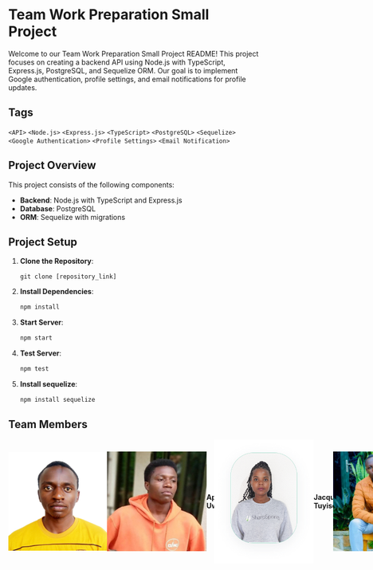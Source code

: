 # Team Work Preparation Small Project

Welcome to our Team Work Preparation Small Project README! This project focuses on creating a backend API using Node.js with TypeScript, Express.js, PostgreSQL, and Sequelize ORM. Our goal is to implement Google authentication, profile settings, and email notifications for profile updates.

## Tags

`<API>` `<Node.js>` `<Express.js>` `<TypeScript>` `<PostgreSQL>` `<Sequelize>` `<Google Authentication>` `<Profile Settings>` `<Email Notification>`

## Project Overview

This project consists of the following components:

- **Backend**: Node.js with TypeScript and Express.js
- **Database**: PostgreSQL
- **ORM**: Sequelize with migrations

## Project Setup

1. **Clone the Repository**:

   ```ssh
   git clone [repository_link]
   ```

2. **Install Dependencies**:

   ```bash
   npm install
   ```

3. **Start Server**:

   ```bash
   npm start
   ```

4. **Test Server**:

   ```bash
   npm test

   ```

5. **Install sequelize**:
   ```bash
   npm install sequelize
   ```

## Team Members

<div style="display:flex; justify-content:space-around;">
<div style="display:flex; align-items:center;">
<img src="img/michel.jpeg" alt="Michel Ange Uwizeye" width="200"/><br>
<strong>Michel Ange Uwizeye (Team Lead)</strong><br>
[Repository](link_to_michel_repo)
</div>
<div style="display:flex; align-items:center;">
<img src="img/Aphro.jpeg" alt="Aphrodis Uwineza" width="200"/><br>
<strong>Aphrodis Uwineza</strong><br>
[Repository](link_to_aphrodis_repo)
</div>
<div style="display:flex; align-items:center;">
<img src="img/profile.png" alt="Jacqueline Tuyisenge" width="200"/><br>
<strong>Jacqueline Tuyisenge</strong><br>
[Repository](link_to_jacqueline_repo)
</div>
<div style="display:flex; align-items:center;">
<img src="img/Bon.jpeg" alt="Bonheur Kwizera" width="200"/><br>
<strong>Bonheur Kwizera</strong><br>
[Repository](link_to_bonheur_repo)
</div>
</div>
